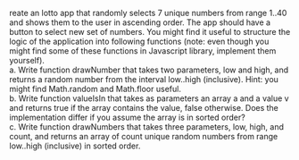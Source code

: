 reate an lotto app that randomly selects 7 unique numbers from range 1..40 and shows them to the user in ascending order. The app should have a button to select new set of numbers. You might find it useful to structure the logic of the application into following functions (note: even though you might find some of these functions in Javascript library, implement them yourself).
<br>a. Write function drawNumber that takes two parameters, low and high, and returns a random number from the interval low..high (inclusive). Hint: you might find Math.random and Math.floor useful.
<br>b. Write function valueIsIn that takes as parameters an array a and a value v and returns true if the array contains the value, false otherwise. Does the implementation differ if you assume the array is in sorted order?
<br>c. Write function drawNumbers that takes three parameters, low, high, and count, and returns an array of count unique random numbers from range low..high (inclusive) in sorted order.
